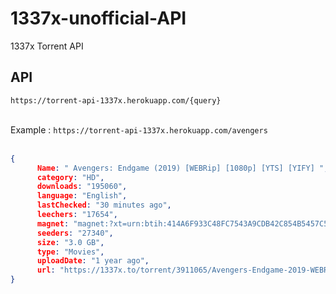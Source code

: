 # 1337x-unofficial-API
1337x Torrent API

## API 
`https://torrent-api-1337x.herokuapp.com/{query}`<br /><br />

Example : `https://torrent-api-1337x.herokuapp.com/avengers`<br /><br />

```json
{
      Name: " Avengers: Endgame (2019) [WEBRip] [1080p] [YTS] [YIFY] ",
      category: "HD",
      downloads: "195060",
      language: "English",
      lastChecked: "30 minutes ago",
      leechers: "17654",
      magnet: "magnet:?xt=urn:btih:414A6F933C48FC7543A9CDB42C854B5457C5BCC7&dn=Avengers%3A+Endgame+%282019%29+%5BWEBRip%5D+%5B1080p%5D+%5BYTS%5D+%5BYIFY%5D&tr=udp%3A%2F%2Ftracker.coppersurfer.tk%3A6969%2Fannounce&tr=udp%3A%2F%2F9.rarbg.com%3A2710%2Fannounce&tr=udp%3A%2F%2Fp4p.arenabg.com%3A1337&tr=udp%3A%2F%2Ftracker.internetwarriors.net%3A1337&tr=udp%3A%2F%2Ftracker.opentrackr.org%3A1337%2Fannounce&tr=udp%3A%2F%2Ftracker.zer0day.to%3A1337%2Fannounce&tr=udp%3A%2F%2Ftracker.leechers-paradise.org%3A6969%2Fannounce&tr=udp%3A%2F%2Fcoppersurfer.tk%3A6969%2Fannounce",
      seeders: "27340",
      size: "3.0 GB",
      type: "Movies",
      uploadDate: "1 year ago",
      url: "https://1337x.to/torrent/3911065/Avengers-Endgame-2019-WEBRip-1080p-YTS-YIFY/"
}
```
